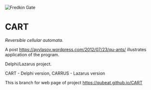 ![Fredkin Gate](https://quantumbot.files.wordpress.com/2013/08/fredkin-ant-motion.gif)
# CART
*Reversible cellular automata.*

A post https://ayvlasov.wordpress.com/2012/07/23/qu-ants/
illustrates application of the program.

Delphi/Lazarus project.

CART - Delphi version, CARRUS - Lazarus version

This is branch for web page of project https://qubeat.github.io/CART

